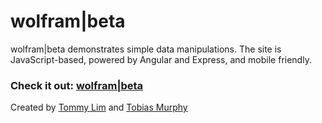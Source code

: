 # wolfram|beta
wolfram|beta demonstrates simple data manipulations. The site is JavaScript-based, powered by Angular and Express, and mobile friendly.

### Check it out: [wolfram|beta](https://wolfram-beta-algorithms.herokuapp.com/)

Created by [Tommy Lim](https://github.com/Tommy-Lim) and [Tobias Murphy](https://github.com/tmrdr)
